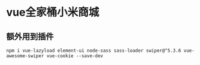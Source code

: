 # vue全家桶小米商城

## 额外用到插件
```
npm i vue-lazyload element-ui node-sass sass-loader swiper@^5.3.6 vue-awesome-swiper vue-cookie --save-dev
```
